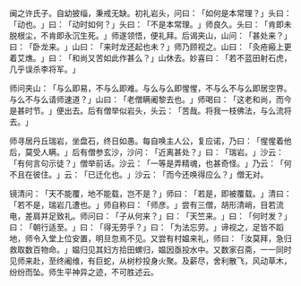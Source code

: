 闽之许氏子。自幼披缁，秉戒无缺。初礼岩头，问曰：​「如何是本常理？​」头曰：​「动也。​」曰：​「动时如何？​」头曰：​「不是本常理。​」师良久。头曰：​「肯即未脱根尘，不肯即永沉生死。​」师遂领悟，便礼拜。后谒夹山，山问：​「甚处来？​」曰：​「卧龙来。​」山曰：​「来时龙还起也未？​」师乃顾视之。山曰：​「灸疮瘢上更着艾燋。​」曰：​「和尚又苦如此作甚么？​」山休去。妙喜曰：​「若不蓝田射石虎，几乎误杀李将军。​」

师问夹山：​「与么即易，不与么即难。与么与么即惺惺，不与么不与么即居空界。与么不与么请师速道？​」山曰：​「老僧瞒阇黎去也。​」师喝曰：​「这老和尚，而今是甚时节。​」便出去。后有僧举似岩头，头云：​「苦哉。将我一枝佛法，与么流将去。​」

师寻居丹丘瑞岩，坐盘石，终日如愚。每自唤主人公，复应诺，乃曰：​「惺惺着他后，莫受人瞒。​」后有僧参玄沙，沙问：​「近离甚处？​」曰：​「瑞岩。​」沙云：​「有何言句示徒？​」僧举前话。沙云：​「一等是弄精魂，也甚奇怪。​」乃云：​「何不且在彼住。​」云：​「已迁化也。​」沙云：​「而今还唤得应么？​」僧无对。

镜清问：​「天不能覆，地不能载，岂不是？​」师曰：​「若是，即被覆载。​」清曰：​「若不是，瑞岩几遭也。​」师自称曰：​「师彦。​」尝有三僧，胡形清峭，目若流电，差肩并足致礼。师问曰：​「子从何来？​」曰：​「天竺来。​」曰：​「何时发？​」曰：​「朝行适至。​」曰：​「得无劳乎？​」曰：​「为法忘劳。​」谛视之，足皆不蹈地，师令入堂上位安置，明旦忽焉不见。又尝有村媪来礼，师曰：​「汝莫拜，急归救取数百物命。​」媪归见其妇方拾田螺归，媪因亟投水中。又数家召斋，一一同时见师来赴，至终阇维，有巨蛇，从树杪投身火聚。及薪尽，舍利散飞，风动草木，纷纷而坠。师生平神异之迹，不可胜述云。